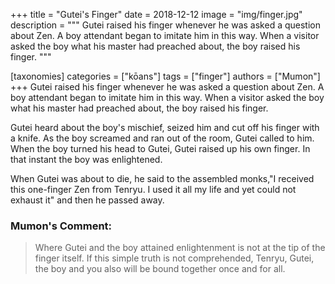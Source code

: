 +++
title = "Gutei's Finger"
date = 2018-12-12
image = "img/finger.jpg"
description = """
Gutei raised his finger whenever he was asked a question about Zen. A boy attendant began to imitate him in this way. When a visitor asked the boy what his master had preached about, the boy raised his finger.
"""

[taxonomies]
categories = ["kōans"]
tags = ["finger"]
authors = ["Mumon"]
+++
Gutei raised his finger whenever he was asked a question about Zen. A boy attendant began to imitate him in this way. When a visitor asked the boy what his master had preached about, the boy raised his finger.
<!-- more -->

Gutei heard about the boy's mischief, seized him and cut off his finger with a knife. As the boy screamed and ran out of the room, Gutei called to him. When the boy turned his head to Gutei, Gutei raised up his own finger. In that instant the boy was enlightened.

When Gutei was about to die, he said to the assembled monks,"I received this one-finger Zen from Tenryu. I used it all my life and yet could not exhaust it" and then he passed away.

### Mumon's Comment:
>Where Gutei and the boy attained enlightenment is not at the tip of the finger itself. If this simple truth is not comprehended, Tenryu, Gutei, the boy and you also will be bound together once and for all.

